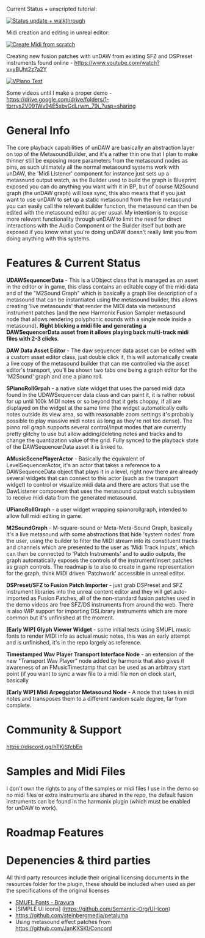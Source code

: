 Current Status + unscripted tutorial:

[![Status update + walkthrough](https://img.youtube.com/vi/03D83qDnJc8/0.jpg)](https://www.youtube.com/watch?v=03D83qDnJc8)

Midi creation and editing in unreal editor: 

[![Create Midi from scratch](https://img.youtube.com/vi/6XvwXRE4sAw/0.jpg)](https://www.youtube.com/watch?v=6XvwXRE4sAw)

Creating new fusion patches with unDAW from existing SFZ and DSPreset instruments found online - https://www.youtube.com/watch?v=yBUht2z7a2Y

[![VPiano Test](https://img.youtube.com/vi/NkY0bB5pHyE/0.jpg)](https://www.youtube.com/watch?v=NkY0bB5pHyE)


Some videos until I make a proper demo - https://drive.google.com/drive/folders/1-tbrrys2V091Wv94E5xbvGdLrwm_79i_?usp=sharing

# General Info

The core playback capabilities of unDAW are basically an abstraction layer on top of the MetasoundBuilder, and it's a rather thin one that I plan to make thinner still be exposing more parameters from the metasound nodes as pins, as such ultimately all the normal metasound systems work with unDAW, the 'Midi Listener' component for instance just sets up a metasound output watch, as the Builder used to build the graph is Blueprint exposed you can do anything you want with it in BP, but of course M2Sound graph (the unDAW graph) will lose sync, this also means that if you just want to use unDAW to set up a static metasound from the live metasound you can easily call the relevant builder function, the metasound can then be edited with the metasound editor as per usual. My intention is to expose more relevant functionality through unDAW to limit the need for direct interactions with the Audio Component or the Builder itself but both are exposed if you know what you're doing unDAW doesn't really limit you from doing anything with this systems. 

# Features & Current Status 

**UDAWSequencerData** - This is a UObject class that is managed as an asset in the editor or in game, this class contains an editable copy of the midi data and of the "M2Sound Graph" which is basically a graph like description of a metasound that can be instantiated using the metasound builder, this allows creating 'live metasounds' that render the MIDI data via metasound instrument patches (and the new Harmonix Fusion Sampler metasound node that allows rendering polyphonic sounds with a single node inside a metasound). **Right blicking a midi file and generating a DAWSequencerData asset from it allows playing back multi-track midi files with 2-3 clicks**.

**DAW Data Asset Editor** - The daw sequencer data asset can be edited with a custom asset editor class, just double click it, this will automatically create a live copy of the metasound builder that can me controlled via the asset editor's transport, you'll be shown two tabs one being a graph editor for the 'M2Sound' graph and one a piano roll. 

**SPianoRollGrpah** - a native slate widget that uses the parsed midi data found in the UDAWSequencer data class and can paint it, it is rather robust for up until 100k MIDI notes or so beyond that it gets choppy, if all are displayed on the widget at the same time (the widget automatically culls notes outside its view area, so with reasonable zoom settings it's probably possible to play massive midi notes as long as they're not too dense). The piano roll graph supports several control/input modes that are currently pretty glitchy to use but allow adding/deleting notes and tracks and to change the quantization value of the grid. Fully synced to the playback state of the DAWSequencerData asset it is linked to.

**AMusicScenePlayerActor** - Basically the equivalent of LevelSequencerActor, it's an actor that takes a reference to a DAWSequenceData object that plays it in a level, right now there are already several widgets that can connect to this actor (such as the transport widget) to control or visualize midi data and there are actors that use the DawListener component that uses the metasound output watch subsystem to receive midi data from the generated metasound. 

**UPianoRollGraph** - a user widget wrapping spianorollgraph, intended to allow full midi editing in game.

**M2SoundGraph** - M-square-sound or Meta-Meta-Sound Graph, basically it's a live metasound with some abstractions that hide 'system nodes' from the user, using the builder to filter the MIDI stream into its constituent tracks and channels which are presented to the user as 'Midi Track Inputs', which can then be connected to 'Patch Instruments' and to audio outputs, the graph automatically exposes the controls of the instrument/insert patches as graph controls. The roadmap is to also to create in game representation for the graph, think MIDI driven 'Patchwork' accessible in unreal editor.

**DSPreset/SFZ to Fusion Patch Importer** - just grab DSPreset and SFZ instrument libraries into the unreal content editor and they will get auto-imported as Fusion Patches, all of the non-standard fusion patches used in the demo videos are free SFZ/DS instruments from around the web. There is also WIP support for importing DSLibrary instruments which are more common but it's unfinished at the moment. 

**[Early WIP] Glyph Viewer Widget** - some initial tests using SMUFL music fonts to render MIDI info as actual music notes, this was an early attempt and is unfinished, it's in the repo largely as reference.

**Timestamped Wav Player Transport Interface Node** - an extension of the new "Transport Wav Player" node added by harmonix that also gives it awareness of an FMusicTimestamp that can be used as an arbitrary start point (if you want to sync a wav file to a midi file non on clock start, basically

**[Early WIP] Midi Arpeggiator Metasound Node** - A node that takes in midi notes and transposes them to a different random scale degree, far from complete. 

# Community & Support

https://discord.gg/hTKjSfcbEn

# Samples and Midi Files
I don't own the rights to any of the samples or midi files I use in the demo so no midi files or extra instruments are shared in the repo, the default fusion instruments can be found in the harmonix plugin (which must be enabled for unDAW to work). 

# Roadmap Features

# Depenencies & third parties
All third party resources include their original licensing documents in the resources folder for the plugin, these should be included when used as per the specifications of the original licenses 
- [SMUFL Fonts - Bravura](https://github.com/steinbergmedia/bravura)
- [SIMPLE UI icons] (https://github.com/Semantic-Org/UI-Icon)
- https://github.com/steinbergmedia/petaluma
- Using metasound effect patches from https://github.com/JanKXSKI/Concord


